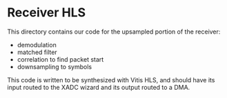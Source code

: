 # Receiver HLS
This directory contains our code for the upsampled portion of the receiver:
* demodulation
* matched filter
* correlation to find packet start
* downsampling to symbols

This code is written to be synthesized with Vitis HLS, and should have its input routed to the XADC wizard and its output routed to a DMA.
